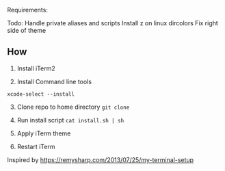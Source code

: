 Requirements:

Todo:
Handle private aliases and scripts
Install z on linux
dircolors
Fix right side of theme


## How

1. Install iTerm2

2. Install Command line tools

```xcode-select --install```

3. Clone repo to home directory
```git clone ```

4. Run install script
```cat install.sh | sh```

5. Apply iTerm theme

6. Restart iTerm



Inspired by https://remysharp.com/2013/07/25/my-terminal-setup